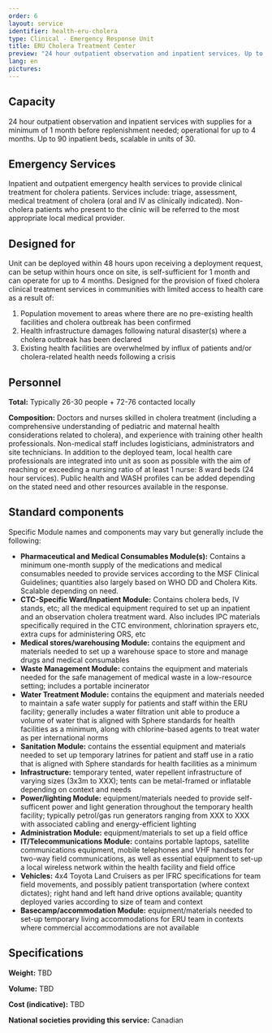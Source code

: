 ```yaml
---
order: 6
layout: service
identifier: health-eru-cholera
type: Clinical - Emergency Response Unit
title: ERU Cholera Treatment Center
preview: "24 hour outpatient observation and inpatient services. Up to 90 inpatient beds."
lang: en
pictures:
---
```


## Capacity

24 hour outpatient observation and inpatient services with supplies for a minimum of 1 month before replenishment needed; operational for up to 4 months. Up to 90 inpatient beds, scalable in units of 30.  

## Emergency Services

Inpatient and outpatient emergency health services to provide clinical treatment for cholera patients. Services include: triage, assessment, medical treatment of cholera (oral and IV as clinically indicated). Non-cholera patients who present to the clinic will be referred to the most appropriate local medical provider.

## Designed for

Unit can be deployed within  48 hours upon receiving a deployment request, can be setup within hours once on site, is self-sufficient for 1 month and can operate for up to 4 months. Designed for the provision of fixed cholera clinical treatment services in communities with limited access to health care as a result of:

1. Population movement to areas where there are no pre-existing health facilities and cholera outbreak has been confirmed
2. Health infrastructure damages following natural disaster(s) where a cholera outbreak has been declared
3. Existing health facilities are overwhelmed by influx of patients and/or cholera-related health needs following a crisis

## Personnel

**Total:** Typically 26-30 people + 72-76 contacted locally

**Composition:** Doctors and nurses skilled in cholera treatment (including a comprehensive understanding of pediatric and maternal health considerations related to cholera), and experience with training other health professionals. Non-medical staff includes logisticians, administrators and site technicians. In addition to the deployed team, local health care professionals are integrated into unit as soon as possible with the aim of reaching or exceeding a nursing ratio of at least 1 nurse: 8 ward beds (24 hour services). Public health and WASH profiles can be added depending on the stated need and other resources available in the response. 

## Standard components

Specific Module names and components may vary but generally include the following:

- **Pharmaceutical and Medical Consumables Module(s):** Contains a minimum one-month supply of the medications and medical consumables needed to provide services according to the MSF Clinical Guidelines; quantities also largely based on WHO DD and Cholera Kits. Scalable depending on need.                                                                                   
- **CTC-Specific Ward/Inpatient Module:** Contains cholera beds, IV stands, etc; all the medical equipment required to set up an inpatient and an observation cholera treatment ward.  Also includes IPC materials specifically required in the CTC environment, chlorination sprayers etc, extra cups for administering ORS, etc                                                                          
- **Medical stores/warehousing Module:** contains the equipment and materials needed to set up a warehouse space to store and manage drugs and medical consumables
- **Waste Management Module:** contains the equipment and materials needed for the safe management of medical waste in a low-resource setting; includes a portable incinerator
- **Water Treatment Module:** contains the equipment and materials needed to maintain a safe water supply for patients and staff within the ERU facility; generally includes a water filtration unit able to produce a volume of water that is aligned with Sphere standards for health facilities as a minimum, along with chlorine-based agents to treat water as per international norms
- **Sanitation Module:** contains the essential equipment and materials needed to set up temporary latrines for patient and staff use in a ratio that is aligned with Sphere standards for health facilities as a minimum
- **Infrastructure:** temporary tented, water repellent infrastructure of varying sizes (3x3m to XXX); tents can be metal-framed or inflatable depending on context and needs
- **Power/lighting Module:** equipment/materials needed to provide self-sufficent power and light generation throughout the temporary health facility; typically petrol/gas run generators ranging from XXX to XXX with associated cabling and energy-efficient lighting
- **Administration Module:** equipment/materials to set up a field office
- **IT/Telecommunications Module:** contains portable laptops, satellite communications equipment, mobile telephones and VHF handsets for two-way field communications, as well as essential equipment to set-up a local wireless network within the health facility and field office
- **Vehicles:** 4x4 Toyota Land Cruisers as per IFRC specifications for team field movements, and possibly patient transportation (where context dictates); right hand and left hand drive options available; quantity deployed varies according to size of team and context
- **Basecamp/accommodation Module:** equipment/materials needed to set-up temporary living accommodations for ERU team in contexts where commercial accommodations are not available


## Specifications

**Weight:** TBD

**Volume:** TBD

**Cost (indicative):** TBD

**National societies providing this service:** Canadian
